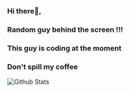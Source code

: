 ### Hi there👋, 

### Random guy behind the screen !!!

### This guy is coding at the moment



### Don't spill my coffee 

![Github Stats](https://github-readme-stats.vercel.app/api?username=kymgriffins&theme=radical)
